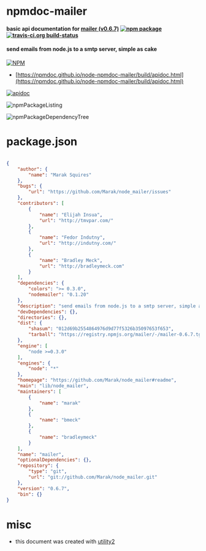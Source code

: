 # npmdoc-mailer

#### basic api documentation for  [mailer (v0.6.7)](https://github.com/Marak/node_mailer#readme)  [![npm package](https://img.shields.io/npm/v/npmdoc-mailer.svg?style=flat-square)](https://www.npmjs.org/package/npmdoc-mailer) [![travis-ci.org build-status](https://api.travis-ci.org/npmdoc/node-npmdoc-mailer.svg)](https://travis-ci.org/npmdoc/node-npmdoc-mailer)

#### send emails from node.js to a smtp server, simple as cake

[![NPM](https://nodei.co/npm/mailer.png?downloads=true&downloadRank=true&stars=true)](https://www.npmjs.com/package/mailer)

- [https://npmdoc.github.io/node-npmdoc-mailer/build/apidoc.html](https://npmdoc.github.io/node-npmdoc-mailer/build/apidoc.html)

[![apidoc](https://npmdoc.github.io/node-npmdoc-mailer/build/screenCapture.buildCi.browser.%252Ftmp%252Fbuild%252Fapidoc.html.png)](https://npmdoc.github.io/node-npmdoc-mailer/build/apidoc.html)

![npmPackageListing](https://npmdoc.github.io/node-npmdoc-mailer/build/screenCapture.npmPackageListing.svg)

![npmPackageDependencyTree](https://npmdoc.github.io/node-npmdoc-mailer/build/screenCapture.npmPackageDependencyTree.svg)



# package.json

```json

{
    "author": {
        "name": "Marak Squires"
    },
    "bugs": {
        "url": "https://github.com/Marak/node_mailer/issues"
    },
    "contributors": [
        {
            "name": "Elijah Insua",
            "url": "http://tmvpar.com/"
        },
        {
            "name": "Fedor Indutny",
            "url": "http://indutny.com/"
        },
        {
            "name": "Bradley Meck",
            "url": "http://bradleymeck.com"
        }
    ],
    "dependencies": {
        "colors": ">= 0.3.0",
        "nodemailer": "0.1.20"
    },
    "description": "send emails from node.js to a smtp server, simple as cake",
    "devDependencies": {},
    "directories": {},
    "dist": {
        "shasum": "012d69b2554864976d9d77f5326b35097653f653",
        "tarball": "https://registry.npmjs.org/mailer/-/mailer-0.6.7.tgz"
    },
    "engine": [
        "node >=0.3.0"
    ],
    "engines": {
        "node": "*"
    },
    "homepage": "https://github.com/Marak/node_mailer#readme",
    "main": "lib/node_mailer",
    "maintainers": [
        {
            "name": "marak"
        },
        {
            "name": "bmeck"
        },
        {
            "name": "bradleymeck"
        }
    ],
    "name": "mailer",
    "optionalDependencies": {},
    "repository": {
        "type": "git",
        "url": "git://github.com/Marak/node_mailer.git"
    },
    "version": "0.6.7",
    "bin": {}
}
```



# misc
- this document was created with [utility2](https://github.com/kaizhu256/node-utility2)
